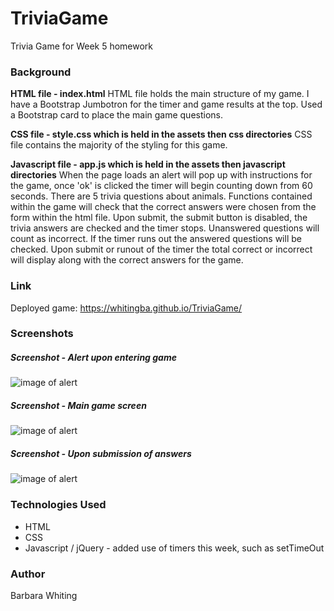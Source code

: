 # TriviaGame
Trivia Game for Week 5 homework

### Background
**HTML file - index.html**
HTML file holds the main structure of my game. I have a Bootstrap Jumbotron for the timer and game results at the top.
Used a Bootstrap card to place the main game questions.

**CSS file - style.css which is held in the assets then css directories**
CSS file contains the majority of the styling for this game. 

**Javascript file - app.js which is held in the assets then javascript directories**
When the page loads an alert will pop up with instructions for the game, once 'ok' is clicked the timer will begin counting down
from 60 seconds. There are 5 trivia questions about animals. Functions contained within the game will check that the correct answers
were chosen from the form within the html file. Upon submit, the submit button is disabled, the trivia answers are checked and the
timer stops. Unanswered questions will count as incorrect. If the timer runs out the answered questions will be checked. Upon
submit or runout of the timer the total correct or incorrect will display along with the correct answers for the game.

### Link
Deployed game: https://whitingba.github.io/TriviaGame/

### Screenshots

##### Screenshot - Alert upon entering game
![image of alert]()

##### Screenshot - Main game screen
![image of alert]()

##### Screenshot - Upon submission of answers
![image of alert]()


### Technologies Used
* HTML
* CSS
* Javascript / jQuery - added use of timers this week, such as setTimeOut

### Author
Barbara Whiting

